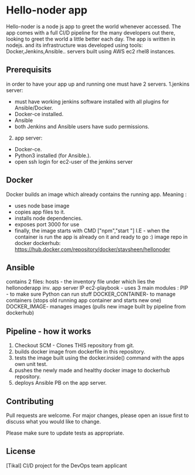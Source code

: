 # Hello-noder app

Hello-noder is a node js app to greet the world whenever accessed.
The app comes with a full CI/D pipeline for the many developers out there,
looking to greet the world a little better each day.
The app is written in nodejs.
and its infrastructure was developed using tools: 
Docker,Jenkins,Ansible..
servers built using AWS ec2 rhel8 instances.

## Prerequisits
in order to have your app up and running one must have 2 servers.
1.jenkins server: 
- must have working jenkins software installed with all plugins for Ansible/Docker.
- Docker-ce installed.
- Ansible 
- both Jenkins and Ansible users have sudo permissions.
2. app server:
- Docker-ce.
- Python3 installed (for Ansible.).
- open ssh login for ec2-user of the jenkins server  

## Docker
Docker builds an image which already contains the running app. 
Meaning : 
- uses node base image 
- copies app files to it. 
- installs node dependencies. 
- exposes port 3000 for use
- finally, the image starts with CMD ["npm","start "]
I.E - when the container is run the app is already on it and ready to go :)
image repo in docker dockerhub:
https://hub.docker.com/repository/docker/stavsheen/hellonoder

## Ansible
contains 2 files: 
hosts - the inventory file under which lies the hellonoderapp inv. app server IP
ec2-playbook - uses 3 main modules : 
PIP - to make sure Python can run stuff 
DOCKER_CONTAINER- to manage containers (stops old running app container and starts new one)
DOCKER_IMAGE- manages images (pulls new image built by pipeline from dockerhub)

## Pipeline - how it works
1. Checkout SCM - Clones THIS repository from git.
2. builds docker image from dockerfile in this repository.
3. tests the image built using the docker.inside() command with the apps own unit test.
4. pushes the newly made and healthy docker image to dockerhub repository.
5. deploys Ansible PB on the app server. 

## Contributing
Pull requests are welcome. For major changes, please open an issue first to discuss what you would like to change.

Please make sure to update tests as appropriate.

## License
[Tikal] CI/D project for the DevOps team applicant 
